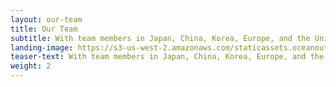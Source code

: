 ```yaml
---
layout: our-team
title: Our Team
subtitle: With team members in Japan, China, Korea, Europe, and the United States, we are a team of fishery and seafood market experts — fishermen, scientists, entrepreneurs, and conservationists.
landing-image: https://s3-us-west-2.amazonaws.com/staticassets.oceanoutcomes.org/rollover+images/our-team-hover.jpg
teaser-text: With team members in Japan, China, Korea, Europe, and the United States, we are a team of fishery and seafood market experts — fishermen, scientists, entrepreneurs, and conservationists.
weight: 2
---
```

